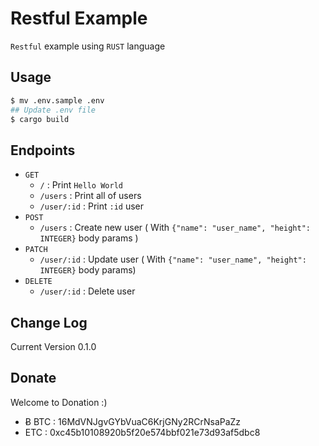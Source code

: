 # Restful Example

`Restful` example using `RUST` language

## Usage

```bash
$ mv .env.sample .env
## Update .env file
$ cargo build
```

## Endpoints
- `GET`
  - `/`  :  Print `Hello World`
  - `/users` : Print all of users
  - `/user/:id` : Print `:id` user
- `POST`
  -  `/users` : Create new user ( With `{"name": "user_name", "height": INTEGER}` body params )
- `PATCH`
   - `/user/:id` : Update user ( With `{"name": "user_name", "height": INTEGER}` body params)
- `DELETE`
  - `/user/:id` : Delete user

## Change Log

Current Version 0.1.0

## Donate

Welcome to Donation :)

- Ƀ BTC : 16MdVNJgvGYbVuaC6KrjGNy2RCrNsaPaZz
- ETC : 0xc45b10108920b5f20e574bbf021e73d93af5dbc8
